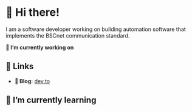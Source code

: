 # 👋 Hi there!

I am a software developer working on building automation software that implements the BSCnet communication standard. 

**🔭 I’m currently working on**

## 🔗 Links

- **📝 Blog:** [dev.to](https://dev.to/samerickson)

## 🌱 I’m currently learning
